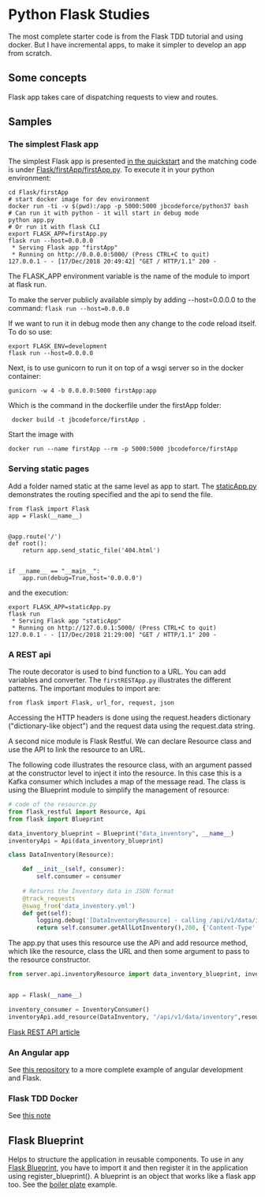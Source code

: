 # Python Flask Studies

The most complete starter code is from the Flask TDD tutorial and using docker.  But I have incremental apps, to make it simpler to develop an app from scratch.

## Some concepts

Flask app takes care of dispatching requests to view and routes.

## Samples

### The simplest Flask app

The simplest Flask app is presented [in the quickstart](http://flask.pocoo.org/docs/1.0/quickstart/) and the matching code is under [Flask/firstApp/firstApp.py](https://github.com/jbcodeforce/python-code/blob/master/Flask/helloworld/firstApp.py). To execute it in your python environment:

```shell
cd Flask/firstApp
# start docker image for dev environment
docker run -ti -v $(pwd):/app -p 5000:5000 jbcodeforce/python37 bash
# Can run it with python - it will start in debug mode
python app.py
# Or run it with flask CLI
export FLASK_APP=firstApp.py
flask run --host=0.0.0.0
 * Serving Flask app "firstApp"
 * Running on http://0.0.0.0:5000/ (Press CTRL+C to quit)
127.0.0.1 - - [17/Dec/2018 20:49:42] "GET / HTTP/1.1" 200 -
```
The FLASK_APP environment variable is the name of the module to import at flask run.

To make the server publicly available simply by adding --host=0.0.0.0 to the command: `flask run --host=0.0.0.0`

If we want to run it in debug mode then any change to the code reload itself. To do so use: 

```
export FLASK_ENV=development
flask run --host=0.0.0.0
```

Next, is to use gunicorn to run it on top of a wsgi server so in the docker container:

```shell
gunicorn -w 4 -b 0.0.0.0:5000 firstApp:app
```

Which is the command in the dockerfile under the firstApp folder:

```shell
 docker build -t jbcodeforce/firstApp .
```

Start the image with

```
docker run --name firstApp --rm -p 5000:5000 jbcodeforce/firstApp
```


### Serving static pages

Add a folder named static at the same level as app to start. The [staticApp.py](https://github.com/jbcodeforce/python-code/blob/master/Flask/staticServe/staticApp.py) demonstrates the routing specified and the api to send the file.

```
from flask import Flask
app = Flask(__name__)


@app.route('/')
def root():
    return app.send_static_file('404.html')


if __name__ == "__main__":
    app.run(debug=True,host='0.0.0.0')
```

and the execution:

```
export FLASK_APP=staticApp.py
flask run
 * Serving Flask app "staticApp"
 * Running on http://127.0.0.1:5000/ (Press CTRL+C to quit)
127.0.0.1 - - [17/Dec/2018 21:29:00] "GET / HTTP/1.1" 200 -
```

### A REST api

The route decorator is used to bind function to a URL. You can add variables and converter. The `firstRESTApp.py` illustrates the different patterns. The important modules to import are:

```
from flask import Flask, url_for, request, json
```

Accessing the HTTP headers is done using the request.headers dictionary ("dictionary-like object") and the request data using the request.data string.

A second nice module is Flask Restful. We can declare Resource class and use the API to link the resource to an URL.

The following code illustrates the resource class, with an argument passed at the constructor level to inject it into the resource. In this case this is a Kafka consumer which includes a map of the message read. The class is using the Blueprint module to simplify the management of resource:

```python
# code of the resource.py
from flask_restful import Resource, Api
from flask import Blueprint

data_inventory_blueprint = Blueprint("data_inventory", __name__)
inventoryApi = Api(data_inventory_blueprint)

class DataInventory(Resource):  

    def __init__(self, consumer):
        self.consumer = consumer
    
    # Returns the Inventory data in JSON format
    @track_requests
    @swag_from('data_inventory.yml')
    def get(self):
        logging.debug('[DataInventoryResource] - calling /api/v1/data/inventory endpoint')
        return self.consumer.getAllLotInventory(),200, {'Content-Type' : 'application/json'}
```

The app.py that uses this resource use the APi and add resource method, which like the resource, class the URL and then some argument to pass to the resource constructor.

```python
from server.api.inventoryResource import data_inventory_blueprint, inventoryApi, DataInventory


app = Flask(__name__)

inventory_consumer = InventoryConsumer()
inventoryApi.add_resource(DataInventory, "/api/v1/data/inventory",resource_class_kwargs={'consumer':inventory_consumer})

```

[Flask REST API article](https://blog.luisrei.com/articles/flaskrest.html)

### An Angular app

See [this repository](https://jbcodeforce.github.io/angular-sandbox) to a more complete example of angular development and Flask.

### Flask TDD Docker

See [this note](./flask-tdd-docker.md)

## Flask Blueprint

Helps to structure the application in reusable components. To use in any [Flask Blueprint](https://realpython.com/flask-blueprint/), you have to import it and then register it in the application using register_blueprint(). A blueprint is an object that works like a flask app too. See the [boiler plate](https://github.com/jbcodeforce/python-code/blob/master/Flask/boilerPlate) example.